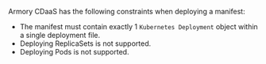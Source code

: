 Armory CDaaS has the following constraints when deploying a manifest:

- The manifest must contain exactly 1 `Kubernetes Deployment` object within a single deployment file.
- Deploying ReplicaSets is not  supported.
- Deploying Pods is not supported.